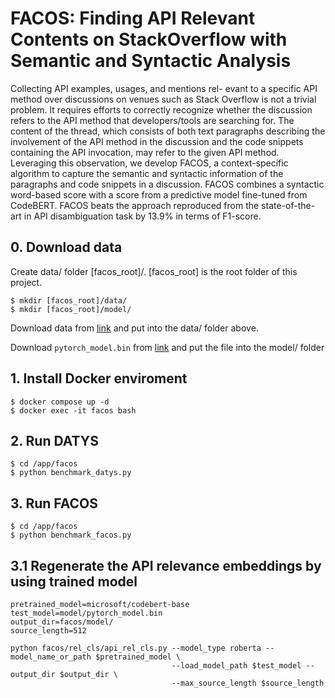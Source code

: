 # FACOS: Finding API Relevant Contents on StackOverflow with Semantic and Syntactic Analysis

Collecting API examples, usages, and mentions rel- evant to a specific API method over discussions on venues such as Stack Overflow is not a trivial problem. It requires efforts to correctly recognize whether the discussion refers to the API method that developers/tools are searching for. The content of the thread, which consists of both text paragraphs describing the involvement of the API method in the discussion and the code snippets containing the API invocation, may refer to the given API method. Leveraging this observation, we develop FACOS, a context-specific algorithm to capture the semantic and syntactic information of the paragraphs and code snippets in a discussion. FACOS combines a syntactic word-based score with a score from a predictive model fine-tuned from CodeBERT. FACOS beats the approach reproduced from the state-of-the-art in API disambiguation task by 13.9% in terms of F1-score.

## 0. Download data
Create data/ folder [facos_root]/. [facos_root] is the root folder of this project.
```
$ mkdir [facos_root]/data/
$ mkdir [facos_root]/model/
```

Download data from [link](https://drive.google.com/file/d/16PPwQrpuDmEASTOSwtghNlyrL283SBtb/view?usp=sharing) and put into the data/ folder above.

Download `pytorch_model.bin` from [link](https://drive.google.com/file/d/1SrPYh3k3E9r-PKYY9rFm--QIkUgKiW_U/view?usp=sharing) and put the file into the model/ folder



## 1. Install Docker enviroment
```
$ docker compose up -d
$ docker exec -it facos bash
```

## 2. Run DATYS
```
$ cd /app/facos
$ python benchmark_datys.py
```

## 3. Run FACOS
```
$ cd /app/facos
$ python benchmark_facos.py
```

## 3.1 Regenerate the API relevance embeddings by using trained model
```
pretrained_model=microsoft/codebert-base
test_model=model/pytorch_model.bin
output_dir=facos/model/
source_length=512

python facos/rel_cls/api_rel_cls.py --model_type roberta --model_name_or_path $pretrained_model \
                                    --load_model_path $test_model --output_dir $output_dir \
                                    --max_source_length $source_length
```